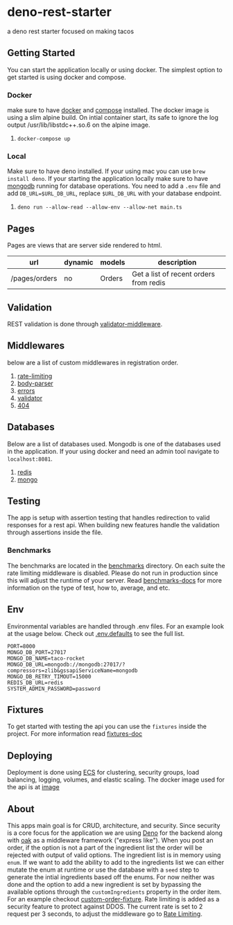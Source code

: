 # deno-rest-starter

a deno rest starter focused on making tacos

## Getting Started

You can start the application locally or using docker. The simplest option to get started is using docker and compose.

### Docker

make sure to have [docker](https://docs.docker.com/get-docker) and [compose](https://docs.docker.com/compose/install) installed. The docker image is using a slim alpine build. On intial container start, its safe to ignore the log output /usr/lib/libstdc++.so.6 on the alpine image.

1. `docker-compose up`

### Local

Make sure to have deno installed. If your using mac you can use `brew install deno`. If your starting the application locally make sure to have [mongodb](https://www.mongodb.com) running for database operations. You need to add a `.env` file and add `DB_URL=$URL_DB_URL`, replace `$URL_DB_URL` with your database endpoint.

1. `deno run --allow-read --allow-env --allow-net main.ts`

## Pages

Pages are views that are server side rendered to html.

| url                  | dynamic   | models                                                                                 | description                                                                                                     |
| -------------------- | --------- | -------------------------------------------------------------------------------------- | --------------------------------------------------------------------------------------------------------------- |
| /pages/orders        | no        | Orders                                                                                 | Get a list of recent orders from redis                                                                          |

## Validation

REST validation is done through [validator-middleware](middlewares/validator.ts). 

## Middlewares

below are a list of custom middlewares in registration order.

1. [rate-limiting](middlewares/rate-limiting.ts)
2. [body-parser](middlewares/body-parser.ts)
3. [errors](middlewares/errors.ts#L8)
4. [validator](middlewares/validator.ts)
4. [404](middlewares/errors.ts#L3)

## Databases

Below are a list of databases used. Mongodb is one of the databases used in the application. If your using docker and need an admin tool navigate to `localhost:8081`.

1. [redis](databases/redis.ts)
2. [mongo](databases/mongodb.ts)

## Testing

The app is setup with assertion testing that handles redirection to valid responses for a rest api. When building new features handle the validation through assertions inside the file.

### Benchmarks

The benchmarks are located in the [benchmarks](/benchmarks) directory. On each suite the rate limiting middleware is disabled. Please do not run in production since this will adjust the runtime of your server. Read [benchmarks-docs](BENCHMARKS.md) for more information on the type of test, how to, average, and etc. 

## Env

Environmental variables are handled through .env files. For an example look at the usage below. Check out [.env.defaults](.env.defaults) to see the full list.

```
PORT=8000
MONGO_DB_PORT=27017
MONGO_DB_NAME=taco-rocket
MONGO_DB_URL=mongodb://mongodb:27017/?compressors=zlib&gssapiServiceName=mongodb
MONGO_DB_RETRY_TIMOUT=15000
REDIS_DB_URL=redis
SYSTEM_ADMIN_PASSWORD=password
```

## Fixtures

To get started with testing the api you can use the `fixtures` inside the project. For more information read [fixtures-doc](FIXTURES.md)

## Deploying

Deployment is done using [ECS](https://console.aws.amazon.com/ecs) for clustering, security groups, load balancing, logging, volumes, and elastic scaling. The docker image used for the api is at [image](https://hub.docker.com/r/jeffmendez19/taco-api)

## About

This apps main goal is for CRUD, architecture, and security. Since security is a core focus for the application we are using [Deno](https://github.com/denoland) for the backend along with [oak](https://oakserver.github.io/oak/) as a middleware framework ("express like"). When you post an order, if the option is not a part of the ingredient list the order will be rejected with output of valid options. The ingredient list is in memory using `enum`. If we want to add the ability to add to the ingredients list we can either mutate the enum at runtime or use the database with a `seed` step to generate the intial ingredients based off the enums. For now neither was done and the option to add a new ingredient is set by bypassing the available options through the `customIngredients` property in the order item. For an example checkout [custom-order-fixture](./fixtures/post-custom-order.sh). Rate limiting is added as a security feature to protect against DDOS. The current rate is set to 2 request per 3 seconds, to adjust the middleware go to [Rate Limiting](./middlewares/rate-limiting.ts).